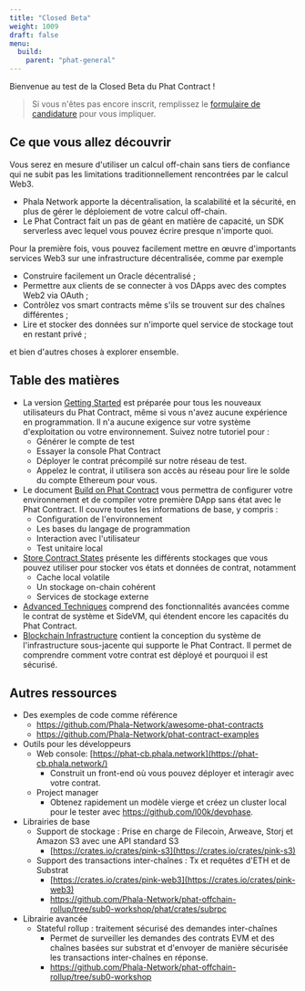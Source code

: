 ```yaml
---
title: "Closed Beta"
weight: 1009
draft: false
menu:
  build:
    parent: "phat-general"
---
```


Bienvenue au test de la Closed Beta du Phat Contract !

> Si vous n'êtes pas encore inscrit, remplissez le [formulaire de candidature](https://docs.google.com/forms/u/0/d/1LUmSQ_7B3Yh7tNCPAluBUAwhAN0HjZ3b9wragWI1Bbs) pour vous impliquer.

## Ce que vous allez découvrir

Vous serez en mesure d'utiliser un calcul off-chain sans tiers de confiance qui ne subit pas les limitations traditionnellement rencontrées par le calcul Web3.

- Phala Network apporte la décentralisation, la scalabilité et la sécurité, en plus de gérer le déploiement de votre calcul off-chain.
- Le Phat Contract fait un pas de géant en matière de capacité, un SDK serverless avec lequel vous pouvez écrire presque n'importe quoi.

Pour la première fois, vous pouvez facilement mettre en œuvre d'importants services Web3 sur une infrastructure décentralisée, comme par exemple

- Construire facilement un Oracle décentralisé ;
- Permettre aux clients de se connecter à vos DApps avec des comptes Web2 via OAuth ;
- Contrôlez vos smart contracts même s'ils se trouvent sur des chaînes différentes ;
- Lire et stocker des données sur n'importe quel service de stockage tout en restant privé ;

et bien d'autres choses à explorer ensemble.

## Table des matières

- La version [Getting Started](/en-us/build/getting-started/prep/) est préparée pour tous les nouveaux utilisateurs du Phat Contract, même si vous n'avez aucune expérience en programmation. Il n'a aucune exigence sur votre système d'exploitation ou votre environnement. Suivez notre tutoriel pour :
  - Générer le compte de test
  - Essayer la console Phat Contract
  - Déployer le contrat précompilé sur notre réseau de test.
  - Appelez le contrat, il utilisera son accès au réseau pour lire le solde du compte Ethereum pour vous.
- Le document [Build on Phat Contract](/en-us/build/stateless/intro/) vous permettra de configurer votre environnement et de compiler votre première DApp sans état avec le Phat Contract. Il couvre toutes les informations de base, y compris :
  - Configuration de l'environnement
  - Les bases du langage de programmation
  - Interaction avec l'utilisateur
  - Test unitaire local
- [Store Contract States](/en-us/build/stateful/storage-hierarchy/) présente les différents stockages que vous pouvez utiliser pour stocker vos états et données de contrat, notamment
  - Cache local volatile
  - Un stockage on-chain cohérent
  - Services de stockage externe
- [Advanced Techniques](/en-us/build/advanced/system-contract/) comprend des fonctionnalités avancées comme le contrat de système et SideVM, qui étendent encore les capacités du Phat Contract.
- [Blockchain Infrastructure](/en-us/build/infrastructure/blockchain-detail/) contient la conception du système de l'infrastructure sous-jacente qui supporte le Phat Contract. Il permet de comprendre comment votre contrat est déployé et pourquoi il est sécurisé.

## Autres ressources

- Des exemples de code comme référence
    - <https://github.com/Phala-Network/awesome-phat-contracts>
    - <https://github.com/Phala-Network/phat-contract-examples>
- Outils pour les développeurs
    - Web console: [https://phat-cb.phala.network](https://phat-cb.phala.network/)
        - Construit un front-end où vous pouvez déployer et interagir avec votre contrat.
    - Project manager
        - Obtenez rapidement un modèle vierge et créez un cluster local pour le tester avec https://github.com/l00k/devphase.
- Librairies de base
    - Support de stockage : Prise en charge de Filecoin, Arweave, Storj et Amazon S3 avec une API standard S3
        - [https://crates.io/crates/pink-s3](https://crates.io/crates/pink-s3)
    - Support des transactions inter-chaînes : Tx et requêtes d'ETH et de Substrat
        - [https://crates.io/crates/pink-web3](https://crates.io/crates/pink-web3)
        - <https://github.com/Phala-Network/phat-offchain-rollup/tree/sub0-workshop/phat/crates/subrpc>
- Librairie avancée
    - Stateful rollup : traitement sécurisé des demandes inter-chaînes
        - Permet de surveiller les demandes des contrats EVM et des chaînes basées sur substrat et d'envoyer de manière sécurisée les transactions inter-chaînes en réponse.
        - <https://github.com/Phala-Network/phat-offchain-rollup/tree/sub0-workshop>
